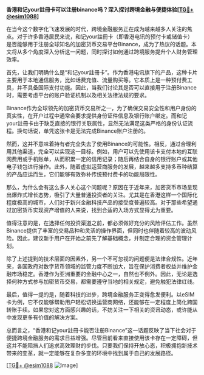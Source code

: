 **香港和记your註冊卡可以注册binance吗？深入探讨跨境金融与便捷体验[[TG💪+ @esim1088](https://t.me/s/esim1088)]**

在当今这个数字化飞速发展的时代，跨境金融服务正在成为越来越多人关注的焦点。对于许多香港居民来说，和记your註冊卡（即香港电讯的预付卡或储值卡）是否能够用于注册全球知名的加密货币交易平台Binance，成为了热议的话题。本文将从多个角度深入分析这一问题，同时探讨如何通过跨境服务提升个人财务管理效率。

首先，让我们明确什么是“和记your註冊卡”。作为香港电讯旗下的产品，这种卡片主要用于本地通信服务，比如话费充值、流量购买等。它本质上是一种预付费工具，并不具备国际支付功能。因此，当我们讨论其是否可以直接用于注册Binance时，需要考虑平台的账户验证机制以及相关法律法规的要求。

Binance作为全球领先的加密货币交易所之一，为了确保交易安全性和用户身份的真实性，在开户过程中通常会要求提供身份证件信息及银行账户绑定。而和记your註冊卡由于缺乏直接的银行关联属性，显然无法满足这类严格的身份认证流程。换句话说，单凭这张卡是无法完成Binance账户注册的。

然而，这并不意味着持有者完全失去了使用Binance的可能性。相反，通过合理利用其他渠道，完全可以实现这一目标。例如，用户可以先使用该卡支付本地的互联网费用或手机账单，从而积累一定的信用记录；随后再结合自身的银行账户或其他电子钱包进行操作。此外，随着虚拟运营商服务的发展，越来越多支持多币种结算的产品应运而生，它们能够有效弥补传统预付费卡的功能局限性。

那么，为什么会有这么多人关心这个问题呢？原因在于近年来，加密货币市场呈现出爆炸式增长态势，吸引了大量普通投资者的关注。尤其是在香港这样一个国际化程度极高的城市，人们对于新兴金融科技产品的接受度普遍较高。对于那些希望通过加密货币实现资产增值的人来说，找到合适的入场方式显得尤为重要。

值得注意的是，在选择任何投资渠道之前，都必须做好充分的风险评估工作。虽然Binance提供了丰富的交易品种和灵活的操作界面，但同时也伴随着较高的波动风险。因此，建议新手用户在开始之前先了解基础概念，并制定合理的资金管理计划。

除了上述提到的技术层面的因素外，另一个不可忽视的问题便是法律合规性。近年来，各国政府对数字货币领域的监管力度不断加大，旨在保护消费者权益并维护金融市场稳定。香港作为亚洲重要的金融中心之一，自然也不例外。因此，无论是选择何种方式参与加密货币交易，都需要遵守当地的相关规定，避免触犯法律红线。

最后，值得一提的是，随着科技的进步，跨境金融服务正变得愈发便利。以eSIM卡为例，它不仅能够帮助用户轻松切换运营商网络，还能够在一定程度上简化跨国转账手续。如果您对这方面感兴趣的话，不妨关注一下相关的资讯动态，或许能从中发现更多有价值的解决方案。

总而言之，“香港和记your註冊卡能否注册Binance”这一话题反映了当下社会对于便捷跨境金融服务的需求日益增强。尽管目前看来直接使用该卡存在一定障碍，但这并不能阻挡人们追求高效理财的步伐。只要我们保持开放心态，积极拥抱新技术带来的变革，就一定能够在复杂多变的环境中找到属于自己的发展路径。

[[TG💪+ @esim1088](https://t.me/s/esim1088) ![Image](https://i.postimg.cc/4NQfJmqS/Snipaste-2025-05-13-00-14-12.png)]